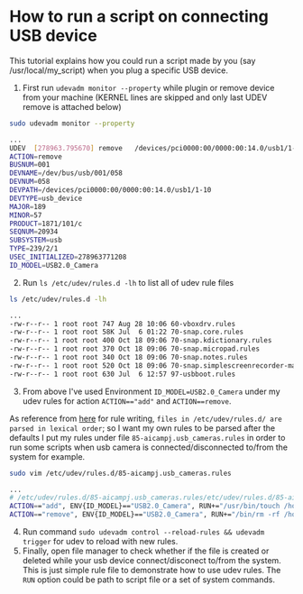 How to run a script on connecting USB device
================================================

This tutorial explains how you could run a script made by you (say /usr/local/my_script) when you plug a specific USB device.

1. First run `udevadm monitor --property` while plugin or remove device from your machine
(KERNEL lines are skipped and only last UDEV remove is attached below)

```bash
sudo udevadm monitor --property

...
UDEV  [278963.795670] remove   /devices/pci0000:00/0000:00:14.0/usb1/1-10 (usb)
ACTION=remove
BUSNUM=001
DEVNAME=/dev/bus/usb/001/058
DEVNUM=058
DEVPATH=/devices/pci0000:00/0000:00:14.0/usb1/1-10
DEVTYPE=usb_device
MAJOR=189
MINOR=57
PRODUCT=1871/101/c
SEQNUM=20934
SUBSYSTEM=usb
TYPE=239/2/1
USEC_INITIALIZED=278963771208
ID_MODEL=USB2.0_Camera
```
2. Run `ls /etc/udev/rules.d -lh` to list all of udev rule files

```bash
ls /etc/udev/rules.d -lh

...
-rw-r--r-- 1 root root 747 Aug 28 10:06 60-vboxdrv.rules
-rw-r--r-- 1 root root 58K Jul  6 01:22 70-snap.core.rules
-rw-r--r-- 1 root root 400 Oct 18 09:06 70-snap.kdictionary.rules
-rw-r--r-- 1 root root 370 Oct 18 09:06 70-snap.micropad.rules
-rw-r--r-- 1 root root 340 Oct 18 09:06 70-snap.notes.rules
-rw-r--r-- 1 root root 520 Oct 18 09:06 70-snap.simplescreenrecorder-mardy.rules
-rw-r--r-- 1 root root 630 Jul  6 12:57 97-usbboot.rules
```

3. From above I've used Environment `ID_MODEL=USB2.0_Camera` under my udev rules for action `ACTION=="add"` and `ACTION==remove`.

  As reference from [here](http://reactivated.net/writing_udev_rules.html#files) for rule writing,
  `files in /etc/udev/rules.d/ are parsed in lexical order`;
  so I want my own rules to be parsed after the defaults I put my rules under file `85-aicampj.usb_cameras.rules`
  in order to run some scripts when usb camera is connected/disconnected to/from the system for example.
  
  ```bash
  sudo vim /etc/udev/rules.d/85-aicampj.usb_cameras.rules
  
  ...
  # /etc/udev/rules.d/85-aicampj.usb_cameras.rules/etc/udev/rules.d/85-aicampj.usb_cameras.rules
  ACTION=="add", ENV{ID_MODEL}=="USB2.0_Camera", RUN+="/usr/bin/touch /home/tuanlm/Desktop/udev/camera_is_conected.txt"
  ACTION=="remove", ENV{ID_MODEL}=="USB2.0_Camera", RUN+="/bin/rm -rf /home/tuanlm/Desktop/udev/camera_is_conected.txt"
  ```
4. Run command `sudo udevadm control --reload-rules && udevadm trigger` for udev to reload with new rules.
5. Finally, open file manager to check whether if the file is created or deleted while your usb device connect/disconect to/from the system.
  This is just simple rule file to demonstrate how to use udev rules. The `RUN` option could be path to script file or a set of system commands.
  
  
